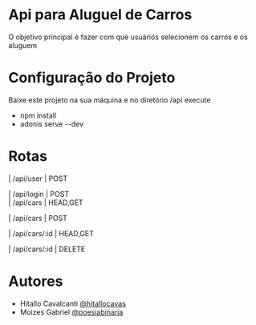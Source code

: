 # Api para Aluguel de Carros
O objetivo principal é fazer com que usuários selecionem os carros e os aluguem

# Configuração do Projeto
Baixe este projeto na sua máquina e no diretório /api execute
- npm install
- adonis serve --dev

# Rotas

| /api/user     | POST     

| /api/login    | POST   
| /api/cars     | HEAD,GET

| /api/cars     | POST    

| /api/cars/:id | HEAD,GET       

| /api/cars/:id | DELETE  


# Autores
- Hitallo Cavalcanti [@hitallocavas](https://github.com/hitallocavas/)
- Moizes Gabriel [@poesiabinaria](https://github.com/poesiabinaria)
